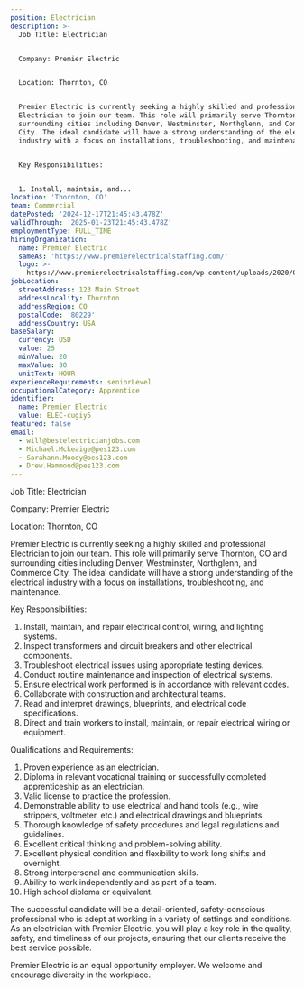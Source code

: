 ```yaml
---
position: Electrician
description: >-
  Job Title: Electrician


  Company: Premier Electric


  Location: Thornton, CO


  Premier Electric is currently seeking a highly skilled and professional
  Electrician to join our team. This role will primarily serve Thornton, CO and
  surrounding cities including Denver, Westminster, Northglenn, and Commerce
  City. The ideal candidate will have a strong understanding of the electrical
  industry with a focus on installations, troubleshooting, and maintenance.


  Key Responsibilities:


  1. Install, maintain, and...
location: 'Thornton, CO'
team: Commercial
datePosted: '2024-12-17T21:45:43.478Z'
validThrough: '2025-01-23T21:45:43.478Z'
employmentType: FULL_TIME
hiringOrganization:
  name: Premier Electric
  sameAs: 'https://www.premierelectricalstaffing.com/'
  logo: >-
    https://www.premierelectricalstaffing.com/wp-content/uploads/2020/05/Premier-Electrical-Staffing-logo.png
jobLocation:
  streetAddress: 123 Main Street
  addressLocality: Thornton
  addressRegion: CO
  postalCode: '80229'
  addressCountry: USA
baseSalary:
  currency: USD
  value: 25
  minValue: 20
  maxValue: 30
  unitText: HOUR
experienceRequirements: seniorLevel
occupationalCategory: Apprentice
identifier:
  name: Premier Electric
  value: ELEC-cugiy5
featured: false
email:
  - will@bestelectricianjobs.com
  - Michael.Mckeaige@pes123.com
  - Sarahann.Moody@pes123.com
  - Drew.Hammond@pes123.com
---
```




Job Title: Electrician

Company: Premier Electric

Location: Thornton, CO

Premier Electric is currently seeking a highly skilled and professional Electrician to join our team. This role will primarily serve Thornton, CO and surrounding cities including Denver, Westminster, Northglenn, and Commerce City. The ideal candidate will have a strong understanding of the electrical industry with a focus on installations, troubleshooting, and maintenance.

Key Responsibilities:

1. Install, maintain, and repair electrical control, wiring, and lighting systems.
2. Inspect transformers and circuit breakers and other electrical components.
3. Troubleshoot electrical issues using appropriate testing devices.
4. Conduct routine maintenance and inspection of electrical systems.
5. Ensure electrical work performed is in accordance with relevant codes.
6. Collaborate with construction and architectural teams.
7. Read and interpret drawings, blueprints, and electrical code specifications.
8. Direct and train workers to install, maintain, or repair electrical wiring or equipment.

Qualifications and Requirements:

1. Proven experience as an electrician.
2. Diploma in relevant vocational training or successfully completed apprenticeship as an electrician.
3. Valid license to practice the profession.
4. Demonstrable ability to use electrical and hand tools (e.g., wire strippers, voltmeter, etc.) and electrical drawings and blueprints.
5. Thorough knowledge of safety procedures and legal regulations and guidelines.
6. Excellent critical thinking and problem-solving ability.
7. Excellent physical condition and flexibility to work long shifts and overnight.
8. Strong interpersonal and communication skills.
9. Ability to work independently and as part of a team.
10. High school diploma or equivalent.

The successful candidate will be a detail-oriented, safety-conscious professional who is adept at working in a variety of settings and conditions. As an electrician with Premier Electric, you will play a key role in the quality, safety, and timeliness of our projects, ensuring that our clients receive the best service possible.

Premier Electric is an equal opportunity employer. We welcome and encourage diversity in the workplace.
